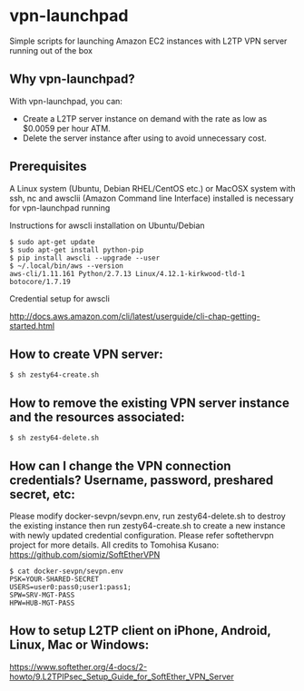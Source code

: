 # vpn-launchpad
Simple scripts for launching Amazon EC2 instances with L2TP VPN server running out of the box

## Why vpn-launchpad?
With vpn-launchpad, you can:
 - Create a L2TP server instance on demand with the rate as low as $0.0059 per hour ATM.
 - Delete the server instance after using to avoid unnecessary cost.

## Prerequisites
A Linux system (Ubuntu, Debian RHEL/CentOS etc.) or MacOSX system with ssh, nc and awsclii (Amazon Command line Interface) installed  is necessary for vpn-launchpad running

Instructions for awscli installation on Ubuntu/Debian
```
$ sudo apt-get update
$ sudo apt-get install python-pip
$ pip install awscli --upgrade --user
$ ~/.local/bin/aws --version
aws-cli/1.11.161 Python/2.7.13 Linux/4.12.1-kirkwood-tld-1 botocore/1.7.19
```

Credential setup for awscli

<http://docs.aws.amazon.com/cli/latest/userguide/cli-chap-getting-started.html>


## How to create VPN server:
`$ sh zesty64-create.sh`

## How to remove the existing VPN server instance and the resources associated:
`$ sh zesty64-delete.sh`

## How can I change the VPN connection credentials? Username, password, preshared secret, etc:
Please modify docker-sevpn/sevpn.env, run zesty64-delete.sh to destroy the existing instance then run zesty64-create.sh to create a new instance with newly updated credential configuration. Please refer softethervpn project for more details. All credits to Tomohisa Kusano:
<https://github.com/siomiz/SoftEtherVPN>
```
$ cat docker-sevpn/sevpn.env
PSK=YOUR-SHARED-SECRET
USERS=user0:pass0;user1:pass1;
SPW=SRV-MGT-PASS
HPW=HUB-MGT-PASS
```

## How to setup L2TP client on iPhone, Android, Linux, Mac or Windows:
<https://www.softether.org/4-docs/2-howto/9.L2TPIPsec_Setup_Guide_for_SoftEther_VPN_Server>
